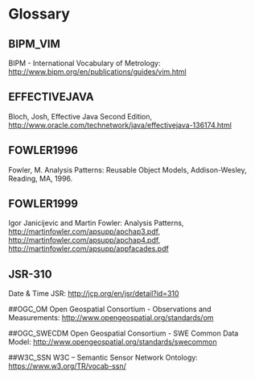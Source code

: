 # Glossary

## BIPM_VIM
BIPM - International Vocabulary of Metrology: http://www.bipm.org/en/publications/guides/vim.html

## EFFECTIVEJAVA

Bloch, Josh, Effective Java Second Edition, http://www.oracle.com/technetwork/java/effectivejava-136174.html

## FOWLER1996

Fowler, M. Analysis Patterns: Reusable Object Models, Addison-Wesley, Reading, MA, 1996.

## FOWLER1999

Igor Janicijevic and Martin Fowler: Analysis Patterns, http://martinfowler.com/apsupp/apchap3.pdf, http://martinfowler.com/apsupp/apchap4.pdf, http://martinfowler.com/apsupp/appfacades.pdf

## JSR-310

Date & Time JSR: http://jcp.org/en/jsr/detail?id=310

##OGC_OM
Open Geospatial Consortium - Observations and Measurements: http://www.opengeospatial.org/standards/om

##OGC_SWECDM
Open Geospatial Consortium - SWE Common Data Model: http://www.opengeospatial.org/standards/swecommon

##W3C_SSN
W3C – Semantic Sensor Network Ontology: https://www.w3.org/TR/vocab-ssn/

